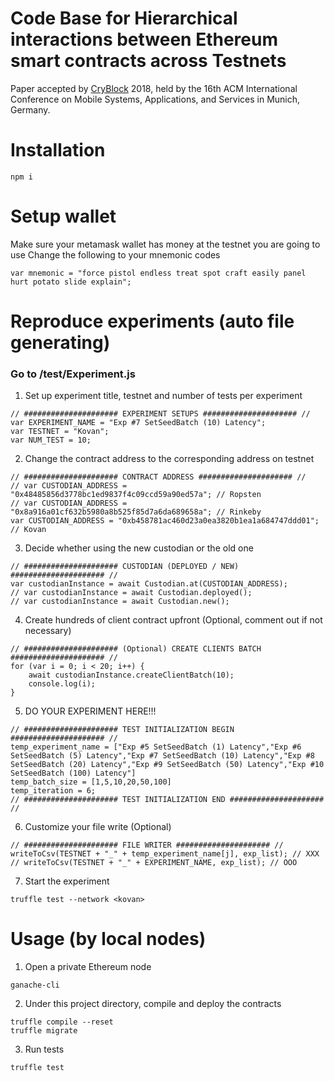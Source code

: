 # Code Base for Hierarchical interactions between Ethereum smart contracts across Testnets
Paper accepted by [CryBlock](http://www.cryblock.org) 2018, held by the 16th ACM International Conference on Mobile Systems, Applications, and Services in Munich, Germany. 

# Installation
```
npm i
```
# Setup wallet
Make sure your metamask wallet has money at the testnet you are going to use
Change the following to your mnemonic codes
```
var mnemonic = "force pistol endless treat spot craft easily panel hurt potato slide explain";
```

# Reproduce experiments (auto file generating)
### Go to /test/Experiment.js
1. Set up experiment title, testnet and number of tests per experiment
```
// ##################### EXPERIMENT SETUPS ##################### //
var EXPERIMENT_NAME = "Exp #7 SetSeedBatch (10) Latency";
var TESTNET = "Kovan";
var NUM_TEST = 10;
```
2. Change the contract address to the corresponding address on testnet
```
// ##################### CONTRACT ADDRESS ##################### //
// var CUSTODIAN_ADDRESS = "0x48485856d3778bc1ed9837f4c09ccd59a90ed57a"; // Ropsten
// var CUSTODIAN_ADDRESS = "0x8a916a01cf632b5980a8b525f85d7a6da689658a"; // Rinkeby
var CUSTODIAN_ADDRESS = "0xb458781ac460d23a0ea3820b1ea1a684747ddd01"; // Kovan
```
3. Decide whether using the new custodian or the old one
```
// ##################### CUSTODIAN (DEPLOYED / NEW) ##################### //
var custodianInstance = await Custodian.at(CUSTODIAN_ADDRESS);
// var custodianInstance = await Custodian.deployed();
// var custodianInstance = await Custodian.new();
```
4. Create hundreds of client contract upfront (Optional, comment out if not necessary)
```
// ##################### (Optional) CREATE CLIENTS BATCH ##################### //
for (var i = 0; i < 20; i++) {
    await custodianInstance.createClientBatch(10);
    console.log(i);
}
```
5. DO YOUR EXPERIMENT HERE!!!
```
// ##################### TEST INITIALIZATION BEGIN ##################### //
temp_experiment_name = ["Exp #5 SetSeedBatch (1) Latency","Exp #6 SetSeedBatch (5) Latency","Exp #7 SetSeedBatch (10) Latency","Exp #8 SetSeedBatch (20) Latency","Exp #9 SetSeedBatch (50) Latency","Exp #10 SetSeedBatch (100) Latency"]
temp_batch_size = [1,5,10,20,50,100]
temp_iteration = 6;
// ##################### TEST INITIALIZATION END ##################### //
```
6. Customize your file write (Optional)
```
// ##################### FILE WRITER ##################### //
writeToCsv(TESTNET + "_" + temp_experiment_name[j], exp_list); // XXX     
// writeToCsv(TESTNET + "_" + EXPERIMENT_NAME, exp_list); // OOO
```
7. Start the experiment
```
truffle test --network <kovan>
```



# Usage (by local nodes) 
1. Open a private Ethereum node

```
ganache-cli
```

2. Under this project directory, compile and deploy the contracts
```
truffle compile --reset
truffle migrate
```

3. Run tests 
```
truffle test
```
